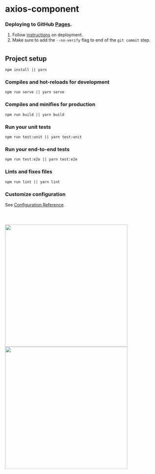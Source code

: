# axios-component

### Deploying to GitHub [Pages](https://nickanderson038.github.io/axios-component/).

1. Follow <a href="https://medium.com/@Roli_Dori/deploy-vue-cli-3-project-to-github-pages-ebeda0705fbd" target="_blank">instructions</a> on deployment.
2. Make sure to add the `--no-verify` flag to end of the `git commit` step.

#

## Project setup

```
npm install || yarn
```

### Compiles and hot-reloads for development

```
npm run serve || yarn serve
```

### Compiles and minifies for production

```
npm run build || yarn build
```

### Run your unit tests

```
npm run test:unit || yarn test:unit
```

### Run your end-to-end tests

```
npm run test:e2e || yarn test:e2e
```

### Lints and fixes files

```
npm run lint || yarn lint
```

### Customize configuration

See [Configuration Reference](https://cli.vuejs.org/config/).

#

<br>

<img src="https://cdn.cjr.org/wp-content/uploads/2017/01/jim_vandehei_axios.png" width="400"/>
<img src="https://ultimateqa.com/wp-content/uploads/2020/03/jsonplaceholder.png" width="400"/>
